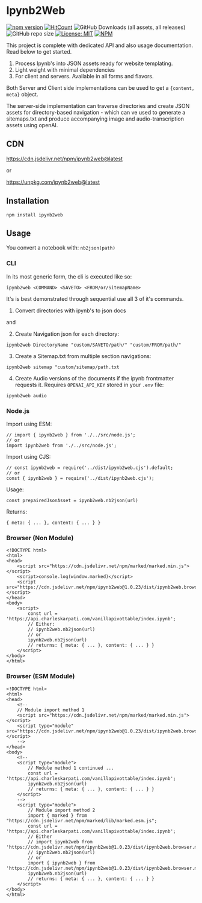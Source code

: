 # Ipynb2Web

[![npm version](https://badge.fury.io/js/ipynb2web.svg)](https://badge.fury.io/js/ipynb2web)
[![HitCount](https://hits.dwyl.com/karpatic/ipynb2web.svg?style=flat-square)](http://hits.dwyl.com/karpatic/ipynb2web)
![GitHub Downloads (all assets, all releases)](https://img.shields.io/github/downloads/karpatic/ipynb2web/total)
![GitHub repo size](https://img.shields.io/github/repo-size/karpatic/ipynb2web)
[![License: MIT](https://img.shields.io/badge/License-MIT-yellow.svg)](https://opensource.org/licenses/MIT)
[![NPM](https://nodei.co/npm/ipynb.png)](https://nodei.co/npm/ipynb/)

This project is complete with dedicated API and also usage documentation. Read below to get started.

1. Process Ipynb's into JSON assets ready for website templating.
2. Light weight with minimal dependencies
3. For client and servers. Available in all forms and flavors.

Both Server and Client side implementations can be used to get a `{content, meta}` object.

The server-side implementation can traverse directories and create JSON assets for directory-based navigation - which can ve used to generate a sitemaps.txt and produce accompanying image and audio-transcription assets using openAI.

## CDN

https://cdn.jsdelivr.net/npm/ipynb2web@latest

or

https://unpkg.com/ipynb2web@latest

## Installation

```
npm install ipynb2web
```

## Usage

You convert a notebook with: `nb2json(path)`

### CLI

In its most generic form, the cli is executed like so:

```
ipynb2web <COMMAND> <SAVETO> <FROM/or/SitemapName>
```

It's is best demonstrated through sequential use all 3 of it's commands.

1. Convert directories with ipynb's to json docs

and

2. Create Navigation json for each directory:

```
ipynb2web DirectoryName "custom/SAVETO/path/" "custom/FROM/path/"
```

3. Create a Sitemap.txt from multiple section navigations:

```
ipynb2web sitemap "custom/sitemap/path.txt
```

4. Create Audio versions of the documents if the ipynb frontmatter requests it. Requires `OPENAI_API_KEY` stored in your `.env` file:

```
ipynb2web audio
```

### Node.js

Import using ESM:

```
// import { ipynb2web } from './../src/node.js';
// or
import ipynb2web from './../src/node.js';
```

Import using CJS:

```
// const ipynb2web = require('../dist/ipynb2web.cjs').default;
// or
const { ipynb2web } = require('../dist/ipynb2web.cjs');
```

Usage:

```
const prepairedJsonAsset = ipynb2web.nb2json(url)
```

Returns:

```
{ meta: { ... }, content: { ... } }
```

### Browser (Non Module)

```
<!DOCTYPE html>
<html>
<head>
    <script src="https://cdn.jsdelivr.net/npm/marked/marked.min.js"></script>
    <script>console.log(window.marked)</script>
    <script src="https://cdn.jsdelivr.net/npm/ipynb2web@1.0.23/dist/ipynb2web.browser.umd.js"></script>
</head>
<body>
    <script>
        const url = 'https://api.charleskarpati.com/vanillapivottable/index.ipynb';
        // Either:
        // ipynb2web.nb2json(url)
        // or
        ipynb2web.nb2json(url)
        // returns: { meta: { ... }, content: { ... } }
    </script>
</body>
</html>
```

### Browser (ESM Module)

```
<!DOCTYPE html>
<html>
<head>
    <!--
    // Module import method 1
    <script src="https://cdn.jsdelivr.net/npm/marked/marked.min.js"></script>
    <script type="module" src="https://cdn.jsdelivr.net/npm/ipynb2web@1.0.23/dist/ipynb2web.browser.mjs"></script>
    -->
</head>
<body>
    <!--
    <script type="module">
        // Module method 1 continued ...
        const url = 'https://api.charleskarpati.com/vanillapivottable/index.ipynb';
        ipynb2web.nb2json(url)
        // returns: { meta: { ... }, content: { ... } }
    </script>
    -->
    <script type="module">
        // Module import method 2
        import { marked } from "https://cdn.jsdelivr.net/npm/marked/lib/marked.esm.js";
        const url = 'https://api.charleskarpati.com/vanillapivottable/index.ipynb';
        // Either
        // import ipynb2web from 'https://cdn.jsdelivr.net/npm/ipynb2web@1.0.23/dist/ipynb2web.browser.mjs';
        // ipynb2web.nb2json(url)
        // or
        import { ipynb2web } from 'https://cdn.jsdelivr.net/npm/ipynb2web@1.0.23/dist/ipynb2web.browser.mjs';
        ipynb2web.nb2json(url)
        // returns: { meta: { ... }, content: { ... } }
    </script>
</body>
</html>
```
